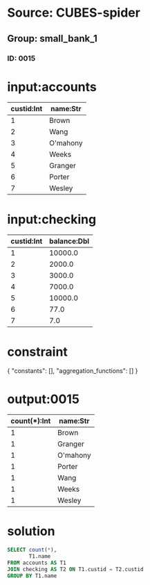 # Source: CUBES-spider
## Group: small_bank_1
### ID: 0015

# input:accounts

| custid:Int | name:Str |
|---|---|
| 1 | Brown |
| 2 | Wang |
| 3 | O'mahony |
| 4 | Weeks |
| 5 | Granger |
| 6 | Porter |
| 7 | Wesley |

# input:checking

| custid:Int | balance:Dbl |
|---|---|
| 1 | 10000.0 |
| 2 | 2000.0 |
| 3 | 3000.0 |
| 4 | 7000.0 |
| 5 | 10000.0 |
| 6 | 77.0 |
| 7 | 7.0 |

# constraint

{
  "constants": [],
  "aggregation_functions": []
}

# output:0015

| count(*):Int | name:Str |
|---|---|
| 1 | Brown |
| 1 | Granger |
| 1 | O'mahony |
| 1 | Porter |
| 1 | Wang |
| 1 | Weeks |
| 1 | Wesley |

# solution

```sql
SELECT count(*),
       T1.name
FROM accounts AS T1
JOIN checking AS T2 ON T1.custid = T2.custid
GROUP BY T1.name
```
